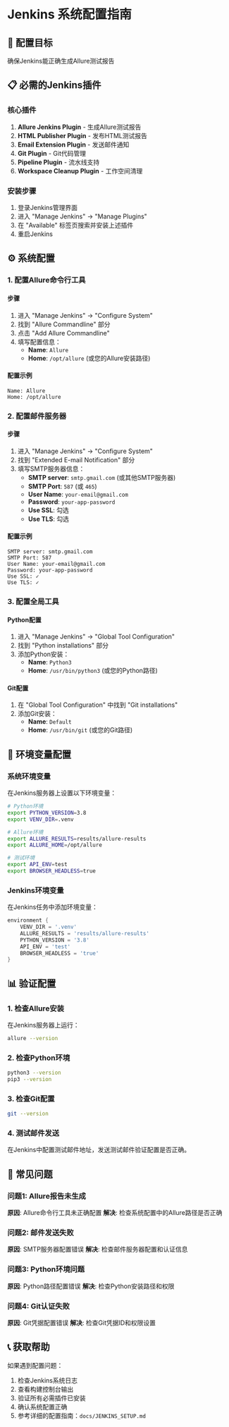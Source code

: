 # Jenkins 系统配置指南

## 🎯 配置目标
确保Jenkins能正确生成Allure测试报告

## 📋 必需的Jenkins插件

### 核心插件
1. **Allure Jenkins Plugin** - 生成Allure测试报告
2. **HTML Publisher Plugin** - 发布HTML测试报告
3. **Email Extension Plugin** - 发送邮件通知
4. **Git Plugin** - Git代码管理
5. **Pipeline Plugin** - 流水线支持
6. **Workspace Cleanup Plugin** - 工作空间清理

### 安装步骤
1. 登录Jenkins管理界面
2. 进入 "Manage Jenkins" → "Manage Plugins"
3. 在 "Available" 标签页搜索并安装上述插件
4. 重启Jenkins

## ⚙️ 系统配置

### 1. 配置Allure命令行工具

#### 步骤
1. 进入 "Manage Jenkins" → "Configure System"
2. 找到 "Allure Commandline" 部分
3. 点击 "Add Allure Commandline"
4. 填写配置信息：
   - **Name**: `Allure`
   - **Home**: `/opt/allure` (或您的Allure安装路径)

#### 配置示例
```
Name: Allure
Home: /opt/allure
```

### 2. 配置邮件服务器

#### 步骤
1. 进入 "Manage Jenkins" → "Configure System"
2. 找到 "Extended E-mail Notification" 部分
3. 填写SMTP服务器信息：
   - **SMTP server**: `smtp.gmail.com` (或其他SMTP服务器)
   - **SMTP Port**: `587` (或 `465`)
   - **User Name**: `your-email@gmail.com`
   - **Password**: `your-app-password`
   - **Use SSL**: 勾选
   - **Use TLS**: 勾选

#### 配置示例
```
SMTP server: smtp.gmail.com
SMTP Port: 587
User Name: your-email@gmail.com
Password: your-app-password
Use SSL: ✓
Use TLS: ✓
```

### 3. 配置全局工具

#### Python配置
1. 进入 "Manage Jenkins" → "Global Tool Configuration"
2. 找到 "Python installations" 部分
3. 添加Python安装：
   - **Name**: `Python3`
   - **Home**: `/usr/bin/python3` (或您的Python路径)

#### Git配置
1. 在 "Global Tool Configuration" 中找到 "Git installations"
2. 添加Git安装：
   - **Name**: `Default`
   - **Home**: `/usr/bin/git` (或您的Git路径)

## 🔧 环境变量配置

### 系统环境变量
在Jenkins服务器上设置以下环境变量：

```bash
# Python环境
export PYTHON_VERSION=3.8
export VENV_DIR=.venv

# Allure环境
export ALLURE_RESULTS=results/allure-results
export ALLURE_HOME=/opt/allure

# 测试环境
export API_ENV=test
export BROWSER_HEADLESS=true
```

### Jenkins环境变量
在Jenkins任务中添加环境变量：

```groovy
environment {
    VENV_DIR = '.venv'
    ALLURE_RESULTS = 'results/allure-results'
    PYTHON_VERSION = '3.8'
    API_ENV = 'test'
    BROWSER_HEADLESS = 'true'
}
```

## 📊 验证配置

### 1. 检查Allure安装
在Jenkins服务器上运行：
```bash
allure --version
```

### 2. 检查Python环境
```bash
python3 --version
pip3 --version
```

### 3. 检查Git配置
```bash
git --version
```

### 4. 测试邮件发送
在Jenkins中配置测试邮件地址，发送测试邮件验证配置是否正确。

## 🚨 常见问题

### 问题1: Allure报告未生成
**原因**: Allure命令行工具未正确配置
**解决**: 检查系统配置中的Allure路径是否正确

### 问题2: 邮件发送失败
**原因**: SMTP服务器配置错误
**解决**: 检查邮件服务器配置和认证信息

### 问题3: Python环境问题
**原因**: Python路径配置错误
**解决**: 检查Python安装路径和权限

### 问题4: Git认证失败
**原因**: Git凭据配置错误
**解决**: 检查Git凭据ID和权限设置

## 📞 获取帮助

如果遇到配置问题：
1. 检查Jenkins系统日志
2. 查看构建控制台输出
3. 验证所有必需插件已安装
4. 确认系统配置正确
5. 参考详细的配置指南：`docs/JENKINS_SETUP.md`
